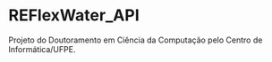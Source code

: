 # REFlexWater_API

Projeto do Doutoramento em Ciência da Computação pelo Centro de Informática/UFPE.
